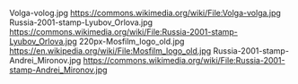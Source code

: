 Volga-volog.jpg
	https://commons.wikimedia.org/wiki/File:Volga-volga.jpg
Russia-2001-stamp-Lyubov_Orlova.jpg
	https://commons.wikimedia.org/wiki/File:Russia-2001-stamp-Lyubov_Orlova.jpg
220px-Mosfilm_logo_old.jpg
	https://en.wikipedia.org/wiki/File:Mosfilm_logo_old.jpg
Russia-2001-stamp-Andrei_Mironov.jpg
	https://commons.wikimedia.org/wiki/File:Russia-2001-stamp-Andrei_Mironov.jpg
